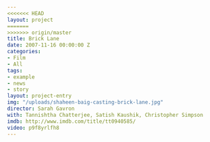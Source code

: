 ```yaml
---
<<<<<<< HEAD
layout: project
=======
>>>>>>> origin/master
title: Brick Lane
date: 2007-11-16 00:00:00 Z
categories:
- Film
- All
tags:
- example
- news
- story
layout: project-entry
img: "/uploads/shaheen-baig-casting-brick-lane.jpg"
director: Sarah Gavron
with: Tannishtha Chatterjee, Satish Kaushik, Christopher Simpson
imdb: http://www.imdb.com/title/tt0940585/
video: p9f8yrlfh8
---
```


